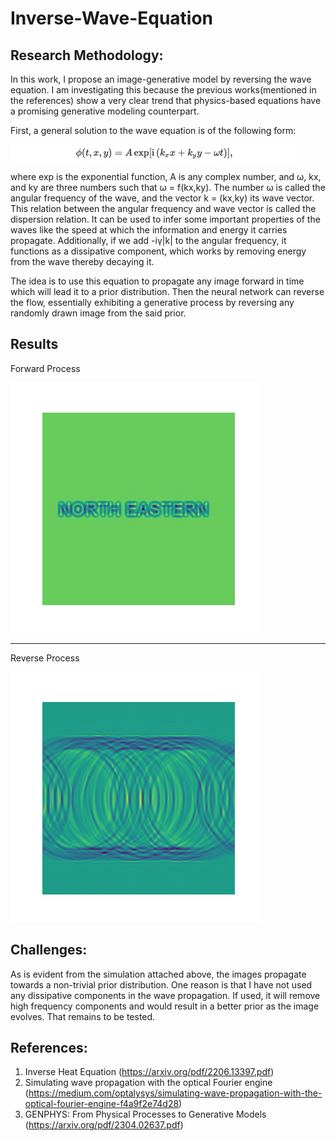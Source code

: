 # Inverse-Wave-Equation

## Research Methodology:
In this work, I propose an image-generative model by reversing the wave equation. 
I am investigating this because the previous works(mentioned in the references) show a very clear trend that physics-based equations have a promising generative modeling counterpart.

First, a general solution to the wave equation is of the following form:

![solution to the wave equation](./gifs/wave_sol_eq.png)

where exp is the exponential function, A is any complex number, and ω, kx, and ky are three numbers such that ω = f(kx,ky). The number ω is called the angular frequency of the wave, and the vector k = (kx,ky) its wave vector. This relation between the angular frequency and wave vector is called the dispersion relation. It can be used to infer some important properties of the waves like the speed at which the information and energy it carries propagate.
Additionally, if we add -iγ|k| to the angular frequency, it functions as a dissipative component, which works by removing energy from the wave thereby decaying it.

The idea is to use this equation to propagate any image forward in time which will lead it to a prior distribution. Then the neural network can reverse the flow, essentially exhibiting a generative process by reversing any randomly drawn image from the said prior.

## Results
Forward Process

![Forward Process](./gifs/forward.gif)

-------------------------------------------------------------
Reverse Process

![Forward Process](./gifs/reverse.gif)

## Challenges:
As is evident from the simulation attached above, the images propagate towards a non-trivial prior distribution.
One reason is that I have not used any dissipative components in the wave propagation. If used, it will remove high frequency components and would result in a better prior as the image evolves. That remains to be tested.

## References: 
1. Inverse Heat Equation (https://arxiv.org/pdf/2206.13397.pdf)
2. Simulating wave propagation with the optical Fourier engine (https://medium.com/optalysys/simulating-wave-propagation-with-the-optical-fourier-engine-f4a9f2e74d28)
3. GENPHYS: From Physical Processes to Generative Models (https://arxiv.org/pdf/2304.02637.pdf)
